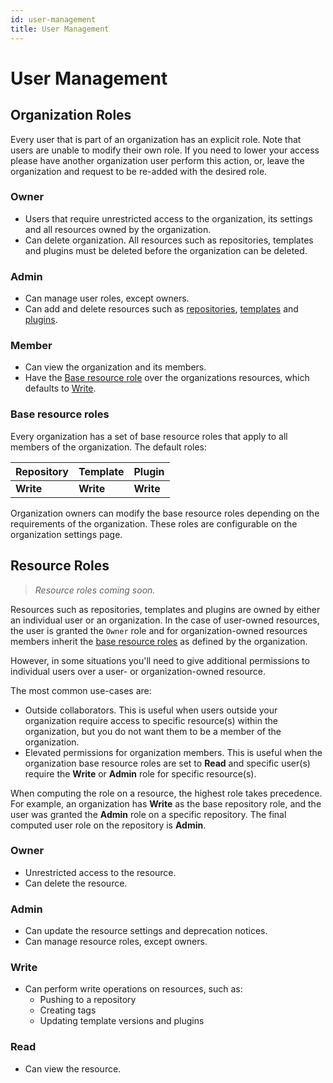 ```yaml
---
id: user-management
title: User Management
---
```


# User Management

## Organization Roles

Every user that is part of an organization has an explicit role. Note that users are unable to modify their own role. If you need to lower your access please have another organization user perform this action, or, leave the organization and request to be re-added with the desired role.
	
### Owner

- Users that require unrestricted access to the organization, its settings and all resources owned by the organization. 
- Can delete organization. All resources such as repositories, templates and plugins must be deleted before the organization can be deleted.

### Admin

- Can manage user roles, except owners.
- Can add and delete resources such as [repositories](../bsr/overview.md#module), [templates](../bsr/remote-generation/concepts/#template) and [plugins](../bsr/remote-generation/concepts/#plugin).

### Member

- Can view the organization and its members.
- Have the [Base resource role](#base-resource-roles) over the organizations resources, which defaults to [Write](#write).

### Base resource roles

Every organization has a set of base resource roles that apply to all members of the organization.
The default roles:

| Repository | Template | Plugin |
|:--|:--|:--|
| **Write**  | **Write** | **Write** |

Organization owners can modify the base resource roles depending on the requirements of the organization. These roles are configurable on the organization settings page.

## Resource Roles

> *Resource roles coming soon.*

Resources such as repositories, templates and plugins are owned by either an individual user or an organization. In the case of user-owned resources, the user is granted the `Owner` role and for organization-owned resources members inherit the [base resource roles](#base-resource-roles) as defined by the organization.

However, in some situations you'll need to give additional permissions to individual users over a user- or organization-owned resource.

The most common use-cases are:

- Outside collaborators. This is useful when users outside your organization require access to specific resource(s) within the organization, but you do not want them to be a member of the organization.
- Elevated permissions for organization members. This is useful when the organization base resource roles are set to **Read** and specific user(s) require the **Write** or **Admin** role for specific resource(s). 

When computing the role on a resource, the highest role takes precedence. For example, an organization has **Write** as the base repository role, and the user was granted the **Admin** role on a specific repository. The final computed user role on the repository is **Admin**.

### Owner

- Unrestricted access to the resource.
- Can delete the resource.

### Admin

- Can update the resource settings and deprecation notices.
- Can manage resource roles, except owners.

### Write

- Can perform write operations on resources, such as:
  -  Pushing to a repository 
  -  Creating tags
  -  Updating template versions and plugins

### Read

- Can view the resource.
